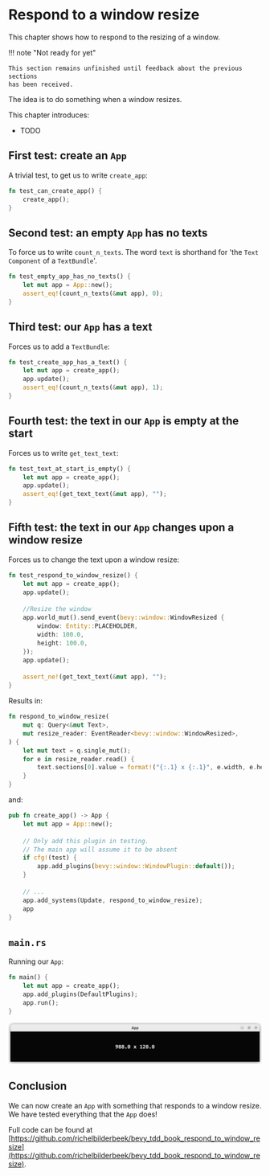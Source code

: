 # Respond to a window resize

This chapter shows how to respond to the resizing of a window.

!!! note "Not ready for yet"

    This section remains unfinished until feedback about the previous sections
    has been received.

The idea is to do something when a window resizes.

This chapter introduces:

- TODO

## First test: create an `App`

A trivial test, to get us to write `create_app`:

```rust
fn test_can_create_app() {
    create_app();
}
```

## Second test: an empty `App` has no texts

To force us to write `count_n_texts`.
The word `text` is shorthand for 'the `Text` `Component`
of a `TextBundle`'.

```rust
fn test_empty_app_has_no_texts() {
    let mut app = App::new();
    assert_eq!(count_n_texts(&mut app), 0);
}
```

## Third test: our `App` has a text

Forces us to add a `TextBundle`:

```rust
fn test_create_app_has_a_text() {
    let mut app = create_app();
    app.update();
    assert_eq!(count_n_texts(&mut app), 1);
}
```

## Fourth test: the text in our `App` is empty at the start

Forces us to write `get_text_text`:

```rust
fn test_text_at_start_is_empty() {
    let mut app = create_app();
    app.update();
    assert_eq!(get_text_text(&mut app), "");
}
```

## Fifth test: the text in our `App` changes upon a window resize

Forces us to change the text upon a window resize:

```rust
fn test_respond_to_window_resize() {
    let mut app = create_app();
    app.update();

    //Resize the window
    app.world_mut().send_event(bevy::window::WindowResized {
        window: Entity::PLACEHOLDER,
        width: 100.0,
        height: 100.0,
    });
    app.update();
    
    assert_ne!(get_text_text(&mut app), "");
}
```

Results in:

```rust
fn respond_to_window_resize(
    mut q: Query<&mut Text>,
    mut resize_reader: EventReader<bevy::window::WindowResized>,
) {
    let mut text = q.single_mut();
    for e in resize_reader.read() {
        text.sections[0].value = format!("{:.1} x {:.1}", e.width, e.height);
    }
}
```

and:

```rust
pub fn create_app() -> App {
    let mut app = App::new();

    // Only add this plugin in testing.
    // The main app will assume it to be absent
    if cfg!(test) {
        app.add_plugins(bevy::window::WindowPlugin::default());
    }

    // ...
    app.add_systems(Update, respond_to_window_resize);
    app
}
```

## `main.rs`

Running our `App`:

```rust
fn main() {
    let mut app = create_app();
    app.add_plugins(DefaultPlugins);
    app.run();
}
```

![The App responds to a window resize](respond_to_window_resize.png)

## Conclusion

We can now create an `App` with something that responds
to a window resize.
We have tested everything that the `App` does!

Full code can be found at [https://github.com/richelbilderbeek/bevy_tdd_book_respond_to_window_resize](https://github.com/richelbilderbeek/bevy_tdd_book_respond_to_window_resize).
